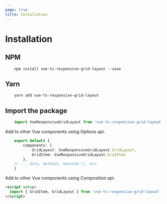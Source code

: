 ```yaml
---
page: true
title: Installation
---
```


# Installation

## NPM
```
	npm install vue-ts-responsive-grid-layout --save
```

## Yarn
```
    yarn add vue-ts-responsive-grid-layout
```

## Import the package

```typescript
    import VueResponsiveGridLayout from 'vue-ts-responsive-grid-layout';
```

Add to other Vue components using Options api.

```typescript
    export default {
        components: {
            GridLayout: VueResponsiveGridLayout.GridLayout,
            GridItem: VueResponsiveGridLayout.GridItem
        },
    // ... data, methods, mounted (), etc.
    }
```

Add to other Vue components using Composition api.

```html
<script setup>
  import { GridItem, GridLayout } from 'vue-ts-responsive-grid-layout';
</script>
```
